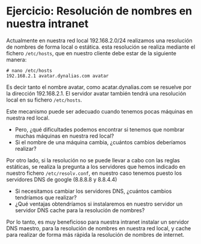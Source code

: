 # Ejercicio: Resolución de nombres en nuestra intranet

Actualmente en nuestra red local 192.168.2.0/24 realizamos una resolución de nombres de forma local o estática. esta resolución se realiza mediante el fichero `/etc/hosts`, que en nuestro cliente debe estar de la siguiente manera:  
  
    # nano /etc/hosts
    192.168.2.1 avatar.dynalias.com avatar

Es decir tanto el nombre avatar, como acatar.dynalias.com se resuelve por la dirección 192.168.2.1. El servidor avatar también tendrá una resolución local en su fichero `/etc/hosts`.  

Este mecanismo puede ser adecuado cuando tenemos pocas máquinas en nuestra red local.  
  
* Pero, ¿qué dificultades podemos encontrar si tenemos que nombrar muchas máquinas en nuestra red local?
* Si el nombre de una máquina cambia, ¿cuántos cambios deberíamos realizar?

Por otro lado, si la resolución no se puede llevar a cabo con las reglas estáticas, se realiza la pregunta a los servidores que hemos indicado en nuestro fichero `/etc/resolv.conf`, en nuestro caso tenemos puesto los servidores DNS de google (8.8.8.8 y 8.8.4.4)

* Si necesitamos cambiar los servidores DNS, ¿cuántos cambios tendríamos que realizar?
* ¿Qué ventajas obtendríamos si instalaremos en nuestro servidor un servidor DNS cache para la resolución de nombres?

Por lo tanto, es muy beneficioso para nuestra intranet instalar un servidor DNS maestro, para la resolución de nombres en nuestra red local, y cache para realizar de forma más rápida la resolución de nombres de internet.